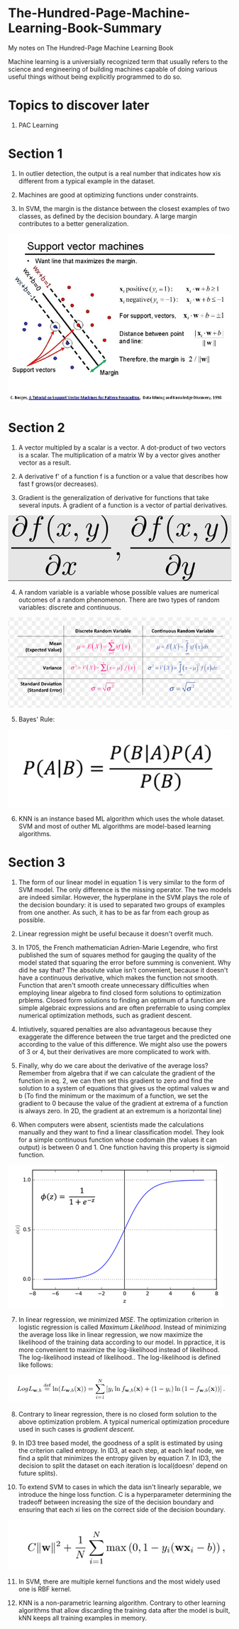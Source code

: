 # The-Hundred-Page-Machine-Learning-Book-Summary
My notes on The Hundred-Page Machine Learning Book

Machine learning is a universially recognized term that usually refers to the science and engineering of building machines capable of doing various useful things without being explicitly programmed to do so.

# Topics to discover later

1) PAC Learning

# Section 1

1) In outlier detection, the output is a real number that indicates how xis different from a typical example in the dataset.

2) Machines are good at optimizing functions under constraints.

3) In SVM, the margin is the distance between the closest examples of two classes, as defined by the decision boundary. A large margin contributes to a better generalization.

![plot](./img/01.jpg)

# Section 2

1) A vector multipled by a scalar is a vector. A dot-product of two vectors is a scalar. The multiplication of a matrix W by a vector gives another vector as a result.

2) A derivative f' of a function f is a function or a value that describes how fast f grows(or decreases).

3) Gradient is the generalization of derivative for functions that take several inputs. A gradient of a function is a vector of partial derivatives.

![plot](./img/02.png)

4) A random variable is a variable whose possible values are numerical outcomes of a random phenomenon. There are two types of random variables: discrete and continuous.

![plot](./img/03.png)

5) Bayes' Rule:

![plot](./img/04.png)

6) KNN is an instance based ML algorithm which uses the whole dataset. SVM and most of outher ML algorithms are model-based learning algorithms.


# Section 3

1) The form of our linear model in equation 1 is very similar to the form of SVM model. The only difference is the missing operator. The two models are indeed similar. However, the hyperplane in the SVM plays the role of the decision boundary: it is used to separated two groups of examples from one another. As such, it has to be as far from each group as possible.

2) Linear regression might be useful because it doesn't overfit much.

3) In 1705, the French mathematician Adrien-Marie Legendre, who first published the sum of squares method for gauging the quality of the model stated that squaring the error before summing is convenient. Why did he say that? The absolute value isn't convenient, because it doesn't have a continuous derivative, which makes the function not smooth. Function that aren't smooth create unnecessary difficulties when employing linear algebra to find closed form solutions to optimization prblems. Closed form solutions to finding an optimum of a function are simple algebraic expressions and are often preferrable to using complex numerical optimization methods, such as gradient descent.

4) Intiutively, squared penalties are also advantageous because they exaggerate the difference between the true target and the predicted one according to the value of this difference. We might also use the powers of 3 or 4, but their derivatives are more complicated to work with.

5) Finally, why do we care about the derivative of the average loss? Remember from algebra that if we can calculate the gradient of the function in eq. 2, we can then set this gradient to zero and find the solution to a system of equations that gives us the optimal values w and b (To find the minimum or the maximum of a function, we set the gradient to 0 because the value of the gradient at extrema of a function is always zero. In 2D, the gradient at an extremum is a horizontal line)

6) When computers were absent, scientists made the calculations manually and they want to find a linear classification model. They look for a simple continuous function whose codomain (the values it can output) is between 0 and 1. One function having this property is sigmoid function.

![plot](./img/05.png)

7) In linear regression, we minimized *MSE*. The optimization criterion in logistic regression is called *Maximum Likelihood*. Instead of minimizing the average loss like in linear regression, we now maximize the likelihood of the training data according to our model. In ppractice, it is more convenient to maximize the log-likelihood instead of likelihood. The log-likelihood instead of likelihood.. The log-likelihood is defined like follows:

![plot](./img/06.png)

8) Contrary to linear regression, there is no closed form solution to the above optimization problem. A typical numerical optimization procedure used in such cases is *gradient descent*.

9) In ID3 tree based model, the goodness of a split is estimated by using the criterion called entropy. In ID3, at each step, at each leaf node, we find a split that minimizes the entropy giiven by equation 7. In ID3, the decision to split the dataset on each iteration is local(doesn' depend on future splits).

10) To extend SVM to cases in which the data isn't linearly separable, we introduce the hinge loss function. C is a hyperparameter determining the tradeoff between increasing the size of the decision boundary and ensuring that each xi lies on the correct side of the decision boundary.

![plot](./img/07.png)

11) In SVM, there are multiple kernel functions and the most widely used one is RBF kernel.

12) KNN is a non-parametric learning algorithm. Contrary to other learning algorithms that allow discarding the training data after the model is built, kNN keeps all training examples in memory.



